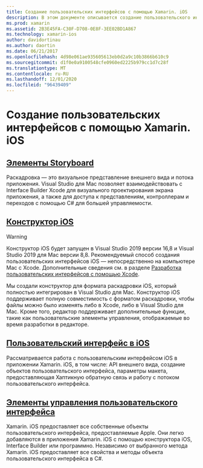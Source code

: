 ```yaml
---
title: Создание пользовательских интерфейсов с помощью Xamarin. iOS
description: В этом документе описывается создание пользовательского интерфейса в приложении Xamarin. iOS. Здесь содержатся ссылки на руководства по конструктору iOS, раскадровкам, общим понятиям интерфейса iOS и элементам управления пользовательского интерфейса iOS.
ms.prod: xamarin
ms.assetid: 2B3E45FA-C30F-D708-0E8F-3EE02BD1A867
ms.technology: xamarin-ios
author: davidortinau
ms.author: daortin
ms.date: 06/21/2017
ms.openlocfilehash: 4d98e061ae935605613eb0d2a9c10b3866b610c9
ms.sourcegitcommit: d1f0e0a9100548cfe0960ed2225b979cc1d7c28f
ms.translationtype: MT
ms.contentlocale: ru-RU
ms.lasthandoff: 12/01/2020
ms.locfileid: "96439409"
---
```

# <a name="building-user-interfaces-with-xamarinios"></a>Создание пользовательских интерфейсов с помощью Xamarin. iOS

## <a name="storyboards"></a>[Элементы Storyboard](~/ios/user-interface/storyboards/index.md)

Раскадровка — это визуальное представление внешнего вида и потока приложения. Visual Studio для Mac позволяет взаимодействовать с Interface Builder Xcode для визуального проектирования экрана приложения, а также для доступа к представлениям, контроллерам и переходов с помощью C# для большей управляемости. 

## <a name="ios-designer"></a>[Конструктор iOS](~/ios/user-interface/designer/index.md)

> [!WARNING]
> Конструктор iOS будет запущен в Visual Studio 2019 версии 16,8 и Visual Studio 2019 для Mac версии 8,8.
> Рекомендуемый способ создания пользовательских интерфейсов iOS — непосредственно на компьютере Mac с Xcode. Дополнительные сведения см. в разделе [Разработка пользовательских интерфейсов с помощью Xcode](~/ios/user-interface/storyboards/index.md). 

Мы создали конструктор для формата раскадровки iOS, который полностью интегрирован в Visual Studio для Mac. Конструктор iOS поддерживает полную совместимость с форматом раскадровки, чтобы файлы можно было изменять либо в Xcode, либо в Visual Studio для Mac. Кроме того, редактор поддерживает дополнительные функции, такие как пользовательские элементы управления, отображаемые во время разработки в редакторе.

## <a name="user-interface-in-ios"></a>[Пользовательский интерфейс в iOS](~/ios/user-interface/ios-ui/index.md)

Рассматривается работа с пользовательским интерфейсом iOS в приложении Xamarin. iOS, в том числе: API внешнего вида, создание объектов пользовательского интерфейса, параметры макета, предоставляющая Хаптикную обратную связь и работу с потоком пользовательского интерфейса.

## <a name="user-interface-controls"></a>[Элементы управления пользовательского интерфейса](~/ios/user-interface/controls/index.md)

Xamarin. iOS предоставляет все собственные объекты пользовательского интерфейса, предоставляемые Apple. Они легко добавляются в приложения Xamarin. iOS с помощью конструктора iOS, Interface Builder или программно. Независимо от выбранного метода Xamarin. iOS предоставляет все свойства и методы объекта пользовательского интерфейса в C#.
